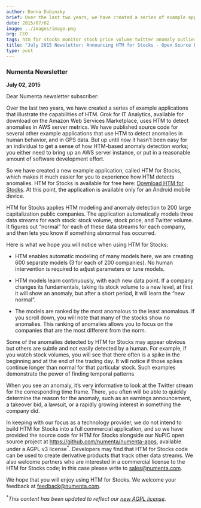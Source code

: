 ```yaml
---
author: Donna Dubinsky
brief: Over the last two years, we have created a series of example applications that illustrate the capabilities of HTM. Grok for IT Analytics, available for download on the Amazon Web Services Marketplace
date: 2015/07/02
image: ../images/image.png
org: CEO
tags: htm for stocks monitor stock price volume twitter anomaly outlier detection numenta open source htm app application nupic
title: "July 2015 Newsletter: Announcing HTM for Stocks - Open Source Example HTM App"
type: post
---
```


### Numenta Newsletter

**July 02, 2015**

Dear Numenta newsletter subscriber:

Over the last two years, we have created a series of example applications that
illustrate the capabilities of HTM.  Grok for IT Analytics, available for
download on the Amazon Web Services Marketplace, uses HTM to detect anomalies in
AWS server metrics. We have published source code for several other example
applications that use HTM to detect anomalies in human behavior, and in GPS
data. But up until now it hasn’t been easy for an individual to get a sense of
how HTM-based anomaly detection works; you either need to bring up an AWS server
instance, or put in a reasonable amount of software development effort.

So we have created a new example application, called HTM for Stocks, which
makes it much easier for you to experience how HTM detects anomalies. HTM for
Stocks is available for free here:
[Download HTM for Stocks](/applications/). At this
point, the application is available only for an Android mobile device.

HTM for Stocks applies HTM modeling and anomaly detection to 200 large
capitalization public companies.  The application automatically models three
data streams for each stock:  stock volume, stock price, and Twitter volume.  It
figures out “normal” for each of these data streams for each company, and then
lets you know if something abnormal has occurred.  

Here is what we hope you will notice when using HTM for Stocks:

* HTM enables automatic modeling of many models here, we are creating 600
  separate models (3 for each of 200 companies).  No human intervention is
  required to adjust parameters or tune models.

* HTM models learn continuously, with each new data point.  If a company changes
  its fundamentals, taking its stock volume to a new level, at first it will
  show an anomaly, but after a short period, it will learn the “new normal”.

* The models are ranked by the most anomalous to the least anomalous.  If you
  scroll down, you will note that many of the stocks show no anomalies.  This
  ranking of anomalies allows you to focus on the companies that are the most
  different from the norm.

Some of the anomalies detected by HTM for Stocks may appear obvious but others
are subtle and not easily detected by a human.  For example, if you watch stock
volumes, you will see that there often is a spike in the beginning and at the
end of the trading day.  It will notice if those spikes continue longer than
normal for that particular stock.  Such examples demonstrate the power of
finding temporal patterns

When you see an anomaly, it’s very informative to look at the Twitter stream for
the corresponding time frame.  There, you often will be able to quickly
determine the reason for the anomaly, such as an earnings announcement, a
takeover bid, a lawsuit, or a rapidly growing interest in something the company
did.

In keeping with our focus as a technology provider, we do not intend to build
HTM for Stocks into a full commercial application, and so we have provided the
source code for HTM for Stocks alongside our NuPIC open source project at
https://github.com/numenta/numenta-apps, available under a AGPL v3
license<sup>\*</sup>. Developers may find that HTM for Stocks code can be used to
create derivative products that track other data streams.  We also welcome
partners who are interested in a commercial license to the HTM for Stocks code;
in this case please write to [sales@numenta.com](mailto:sales@numenta.com).

We hope that you will enjoy using HTM for Stocks.  We welcome your feedback at
[feedback@numenta.com](mailto:feedback@numenta.com).

<sup>\*</sup>*This content has been updated to reflect our
  [new AGPL license](http://numenta.org/blog/2015/08/17/licensing-update.html).*
